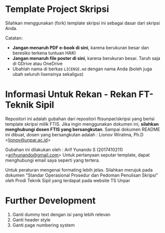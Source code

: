 Template Project Skripsi
========================

Silahkan menggunakan (fork) template skripsi ini sebagai dasar dari skripsi
Anda.

Catatan:

* **Jangan menaruh PDF e-book di sini**, karena berukuran besar dan beresiko terkena tuntuan HAKI
* **Jangan menaruh file poster di sini**, karena berukuran besar. Taruh saja di GDrive atau OneDrive
* Ubahlah nama di berkas `LICENSE.md` dengan nama Anda (boleh juga ubah seluruh lisensinya sekaligus)

Informasi Untuk Rekan - Rekan FT-Teknik Sipil
=============================================

Repositori ini adalah gubahan dari repositori ftisunpar/skripsi yang berisi template skripsi milik FTIS.
Jika ingin menggunakan dokumen ini, **silahkan menghubungi dosen FTIS yang bersangkutan**.
Sampai dokumen README ini dibuat, dosen yang bersangkutan adalah : Lionov Wiratma, Ph.D <<lionov@unpar.ac.id>>

Gubahan ini dilakukan oleh : Arif Yunando S (2017410211) <<arifyunando@gmail.com>> 
Untuk pertanyaan seputar template, dapat menghubungi email saya seperti yang tertera.

Untuk peraturan mengenai formating lebih jelas. Silahkan merujuk pada dokumen
"Standar Operasional Prosedur dan Pedoman Penulisan Skripsi" oleh Prodi Teknik Sipil yang terdapat pada website TS Unpar

Further Development
=====================

1. Ganti dummy text dengan isi yang lebih relevan
2. Ganti header style
3. Ganti page numbering system
